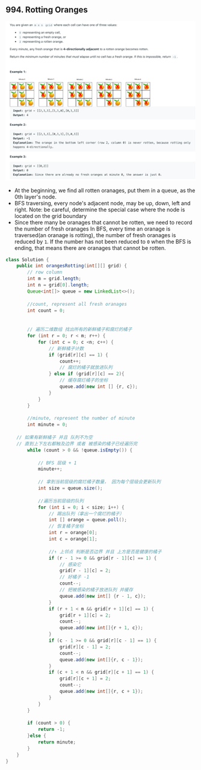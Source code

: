 ## 994. Rotting Oranges

![](img/2021-02-08-21-36-33.png)

- At the beginning, we find all rotten oranages, put them in a queue, as the 0th layer's node.
- BFS traversing, every node's adjacent node, may be up, down, left and right. 
  Note: be careful, determine the special case where the node is located on the grid boundary
- Since there many be oranages that cannot be rotten, we need to record the number of fresh oranages
  In BFS, every time an oranage is traversed(an oranage is rotting), the number of fresh oranages is 
  reduced by `1`. If the number has not been reduced to `0` when the BFS is ending, that means 
  there are oranages that cannot be rotten.

```java
class Solution {
    public int orangesRotting(int[][] grid) {
        // row column
        int m = grid.length;
        int n = grid[0].length;
        Queue<int[]> queue = new LinkedList<>();
        
        //count, represent all fresh oranages
        int count = 0;
        
        
        // 遍历二维数组 找出所有的新鲜橘子和腐烂的橘子
        for (int r = 0; r < m; r++) {
            for (int c = 0; c <n; c++) {
                // 新鲜橘子计数
                if (grid[r][c] == 1) {
                    count++;
                    // 腐烂的橘子就放进队列
                } else if (grid[r][c] == 2){
                    // 缓存腐烂橘子的坐标
                    queue.add(new int [] {r, c});
                }
            }
        }
        
        //minute, represent the number of minute
        int minute = 0;
        
    // 如果有新鲜橘子 并且 队列不为空
    // 直到上下左右都触及边界 或者 被感染的橘子已经遍历完        
        while (count > 0 && !queue.isEmpty()) {
            
            // BFS 层级 + 1
            minute++;
            
            // 拿到当前层级的腐烂橘子数量， 因为每个层级会更新队列
            int size = queue.size();
            
            //遍历当前层级的队列
            for (int i = 0; i < size; i++) {
                // 踢出队列（拿出一个腐烂的橘子）
                int [] orange = queue.poll();
                // 恢复橘子坐标
                int r = orange[0];
                int c = orange[1];
                
                //↑ 上邻点 判断是否边界 并且 上方是否是健康的橘子
                if (r - 1 >= 0 && grid[r - 1][c] == 1) {
                    // 感染它 
                    grid[r - 1][c] = 2;
                    // 好橘子 -1 
                    count--;
                    // 把被感染的橘子放进队列 并缓存
                    queue.add(new int[] {r - 1, c});
                }
                if (r + 1 < m && grid[r + 1][c] == 1) {
                    grid[r + 1][c] = 2;
                    count--;
                    queue.add(new int[]{r + 1, c});
                }            
                if (c - 1 >= 0 && grid[r][c - 1] == 1) {
                    grid[r][c - 1] = 2;
                    count--;
                    queue.add(new int[]{r, c - 1});
                }   
                if (c + 1 < n && grid[r][c + 1] == 1) {
                    grid[r][c + 1] = 2;
                    count--;
                    queue.add(new int[]{r, c + 1});
                }                   
            }
        }
        
        if (count > 0) {
            return -1;
        }else {
            return minute;
        }
    }
}
```









































